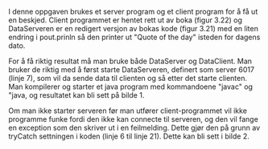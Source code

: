 I denne oppgaven brukes et server program og et client program for å få ut en beskjed. Client programmet er hentet rett ut av boka (figur 3.22) og DataServeren er en redigert versjon av bokas kode (figur 3.21) med en liten endring i pout.prinln så den printer ut "Quote of the day" isteden for dagens dato. 

For å få riktig resultat må man bruke både DataServer og DataClient. Man bruker de riktig med å først starte DataServeren, definert som server 6017 (linje 7), som vil da sende data til clienten og så etter det starte clienten. Man kompilerer og starter et java program med kommandoene "javac" og "java, og resultatet kan bli sett på bilde 1.

Om man ikke starter serveren før man utfører client-programmet vil ikke programme funke fordi den ikke kan connecte til serveren, og den vil fange en exception som den skriver ut i en feilmelding. Dette gjør den på grunn av tryCatch settningen i koden (linje 6 til linje 21). Dette kan bli sett i bilde 2.